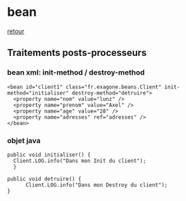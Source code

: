 # bean 
[retour](https://github.com/grouault/spring-tutorial/blob/master/spring-contexte/notes/balise-attributs-xml/configuration-xml.md)

## Traitements posts-processeurs
### bean xml: init-method / destroy-method
    <bean id="client1" class="fr.exagone.beans.Client" init-method="initialiser" destroy-method="detruire">
      <property name="nom" value="lunz" />
      <property name="prenom" value="Axel" />
      <property name="age" value="28" />
      <property name="adresses" ref="adresses" />
    </bean>
    
### objet java
    
    public void initialiser() {
      Client.LOG.info("Dans mon Init du client");
      }
	   
    public void detruire() {
		  Client.LOG.info("Dans mon Destroy du client");
    }
    
    
